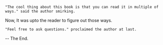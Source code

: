     "The cool thing about this book is that you can read it in multiple of ways." said the author smirking.

Now, It was upto the reader to figure out those ways. 
    
    "Feel free to ask questions." proclaimed the author at last.

-- The End.